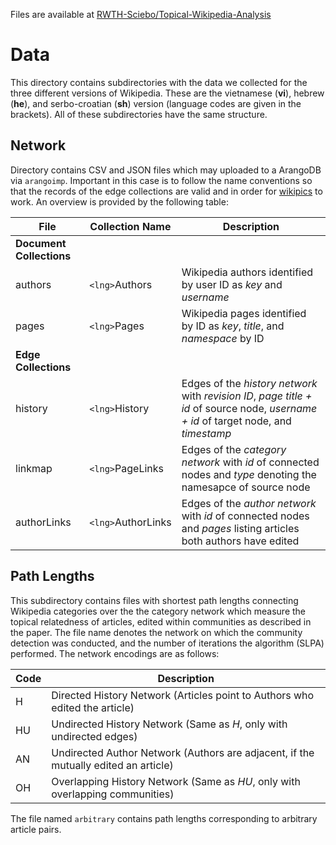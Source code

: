 Files are available at [RWTH-Sciebo/Topical-Wikipedia-Analysis](https://rwth-aachen.sciebo.de/s/VgtWe8NJ7BV3ON5)
# Data
This directory contains subdirectories with the data we collected for the three different versions of Wikipedia. These are the vietnamese (**vi**), hebrew (**he**), and serbo-croatian (**sh**) version (language codes are given in the brackets).
All of these subdirectories have the same structure.
## Network
Directory contains CSV and JSON files which may uploaded to a ArangoDB via `arangoimp`. Important in this case is to follow the name conventions so that the records of the edge collections are valid and in order for [wikipics](https://github.com/rwth-acis/Topical-Analysis-Wikipedias/tree/master/arangodb) to work. An overview is provided by the following table:

| File                    | Collection Name    | Description                                                                                                                         |
|-------------------------|--------------------|-------------------------------------------------------------------------------------------------------------------------------------|
| **Document Collections**|                    |                                                                                                                                     |
| authors                 | `<lng>`Authors     | Wikipedia authors identified by user ID as *key* and *username*                                                                     |
| pages                   | `<lng>`Pages       | Wikipedia pages identified by ID as *key*, *title*, and *namespace* by ID                                                           |
| **Edge Collections**    |                    |                                                                                                                                     |
| history                 | `<lng>`History     | Edges of the *history network* with *revision ID*, *page title + id* of source node, *username + id* of target node, and *timestamp*|
| linkmap                 | `<lng>`PageLinks   | Edges of the *category network* with *id* of connected nodes and *type* denoting the namesapce of source node                       |
| authorLinks             | `<lng>`AuthorLinks | Edges of the *author network* with *id* of connected nodes and *pages* listing articles both authors have edited                    |

## Path Lengths
This subdirectory contains files with shortest path lengths connecting Wikipedia categories over the the category network which measure the topical relatedness of articles, edited within communities as described in the paper.
The file name denotes the network on which the community detection was conducted, and the number of iterations the algorithm (SLPA) performed.
The network encodings are as follows:

| Code| Description                                                                        |
|-----|------------------------------------------------------------------------------------|
| H   | Directed History Network (Articles point to Authors who edited the article)        |
| HU  | Undirected History Network (Same as *H*, only with undirected edges)               |
| AN  | Undirected Author Network (Authors are adjacent, if the mutually edited an article)|
| OH  | Overlapping History Network (Same as *HU*, only with overlapping communities)      |

The file named `arbitrary` contains path lengths corresponding to arbitrary article pairs.

